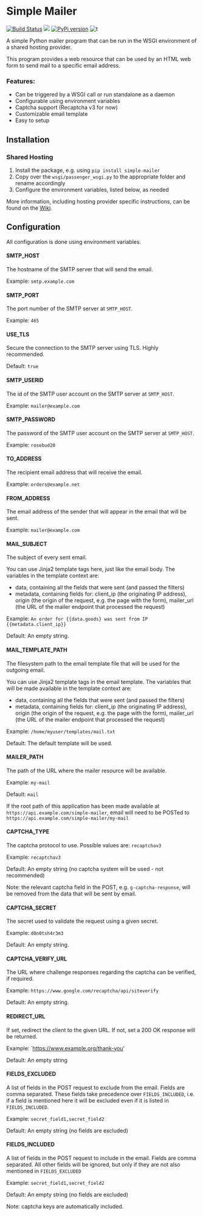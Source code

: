 # Simple Mailer
[![Build Status](https://travis-ci.com/zedr/simple-mailer.svg?branch=master)](https://travis-ci.com/zedr/simple-mailer)
[![](https://img.shields.io/badge/python-3.7+-blue.svg)](https://www.python.org/download/releases/3.7.0/)
[![PyPi version](https://img.shields.io/pypi/v/simple-mailer.svg)](https://pypi.python.org/pypi/simple-mailer/)
![t](https://img.shields.io/badge/status-beta-orange.svg)

A simple Python mailer program that can be run in the WSGI environment of a
shared hosting provider.

This program provides a web resource that can be used by an HTML web form 
to send mail to a specific email address.

### Features:
 - Can be triggered by a WSGI call or run standalone as a daemon
 - Configurable using environment variables
 - Captcha support (Recaptcha v3 for now)
 - Customizable email template
 - Easy to setup

## Installation
### Shared Hosting
1. Install the package, e.g. using `pip install simple-mailer`
2. Copy over the `wsgi/passenger_wsgi.py` to the appropriate folder and rename 
accordingly
3. Configure the environment variables, listed below, as needed

More information, including hosting provider specific instructions, can be
found on the [Wiki](https://github.com/zedr/simple-mailer/wiki).

## Configuration

All configuration is done using environment variables.

#### SMTP_HOST

The hostname of the SMTP server that will send the email.

Example: `smtp.example.com`

#### SMTP_PORT

The port number of the SMTP server at `SMTP_HOST`.

Example: `465`

#### USE_TLS

Secure the connection to the SMTP server using TLS. Highly recommended.

Default: `true`

#### SMTP_USERID

The id of the SMTP user account on the SMTP server at `SMTP_HOST`.

Example: `mailer@example.com`

#### SMTP_PASSWORD

The password of the SMTP user account on the SMTP server at `SMTP_HOST`.

Example: `rosebud20`

#### TO_ADDRESS

The recipient email address that will receive the email.

Example: `orders@example.net`

#### FROM_ADDRESS

The email address of the sender that will appear in the email that will 
be sent.

Example: `mailer@example.com`

#### MAIL_SUBJECT

The subject of every sent email.

You can use Jinja2 template tags here, just like the email body. The variables
in the template context are:
 - data, containing all the fields that were sent (and passed the filters)
 - metadata, containing fields for: client_ip (the originating IP address), 
   origin (the origin of the request, e.g. the page with the form),
   mailer_url (the URL of the mailer endpoint that processed the request)

Example: `An order for {{data.goods} was sent from IP {{metadata.client_ip}}`

Default: An empty string.

#### MAIL_TEMPLATE_PATH

The filesystem path to the email template file that will be used for the 
outgoing email.

You can use Jinja2 template tags in the email template. The variables that will
be made available in the template context are:
 - data, containing all the fields that were sent (and passed the filters)
 - metadata, containing fields for: client_ip (the originating IP address), 
   origin (the origin of the request, e.g. the page with the form),
   mailer_url (the URL of the mailer endpoint that processed the request)

Example: `/home/myuser/templates/mail.txt`

Default: The default template will be used.

#### MAILER_PATH

The path of the URL where the mailer resource will be available.

Example: `my-mail`

Default: `mail`

If the root path of this application has been made available at 
`https://api.example.com/simple-mailer`, email will need to be POSTed to
`https://api.example.com/simple-mailer/my-mail`

#### CAPTCHA_TYPE

The captcha protocol to use. Possible values are: `recaptchav3`

Example: `recaptchav3`

Default: An empty string (no captcha system will be used - not recommended)

Note: the relevant captcha field in the POST, e.g. `g-captcha-response`, will
be removed from the data that will be sent by email.

#### CAPTCHA_SECRET

The secret used to validate the request using a given secret.

Example: `d0n0tsh4r3m3`

Default: An empty string.

#### CAPTCHA_VERIFY_URL

The URL where challenge responses regarding the captcha can be verified, if
required.

Example: `https://www.google.com/recaptcha/api/siteverify`

Default: An empty string.

#### REDIRECT_URL

If set, redirect the client to the given URL. If not, set a 200 OK response
will be returned.

Example: `https://www.example.org/thank-you'

Default: An empty string

#### FIELDS_EXCLUDED

A list of fields in the POST request to exclude from the email. Fields are
comma separated. These fields take precedence over `FIELDS_INCLUDED`, i.e. if
a field is mentioned here it will be excluded even if it is listed in
`FIELDS_INCLUDED`.

Example: `secret_field1,secret_field2`

Default: An empty string (no fields are excluded)

#### FIELDS_INCLUDED

A list of fields in the POST request to include in the email. Fields are
comma separated. All other fields will be ignored, but only if they are not 
also mentioned in `FIELDS_EXCLUDED`

Example: `secret_field1,secret_field2`

Default: An empty string (no fields are excluded)

Note: captcha keys are automatically included.
